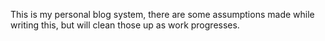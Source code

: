 This is my personal blog system, there are some assumptions made while writing this, but will clean those up as work progresses.